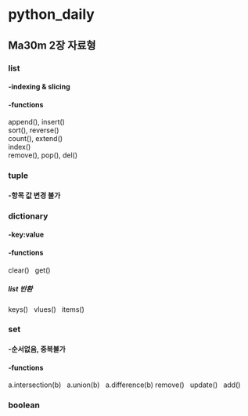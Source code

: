 # python_daily
## Ma30m 2장 자료형
### list
#### -indexing & slicing <br>
#### -functions
append(), insert() <br> 
sort(), reverse() <br>
count(), extend() <br> 
index()           <br> 
remove(), pop(), del()
### tuple
#### -항목 값 변경 불가
### dictionary
#### -key:value
#### -functions
clear() &nbsp; get()
##### list 반환
keys() &nbsp; vlues() &nbsp; items()<br>
### set
#### -순서없음, 중복불가
#### -functions
a.intersection(b) &nbsp; a.union(b) &nbsp; a.difference(b) 
remove() &nbsp; update() &nbsp; add()
### boolean
 
 
 
